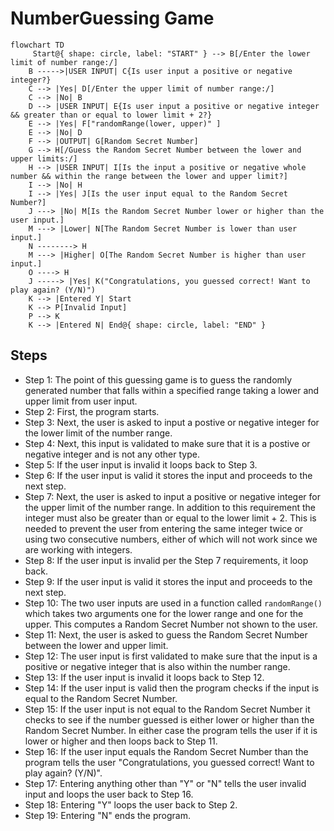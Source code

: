 # NumberGuessing Game

```mermaid
flowchart TD
     Start@{ shape: circle, label: "START" } --> B[/Enter the lower limit of number range:/]
    B ----->|USER INPUT| C{Is user input a positive or negative integer?}
    C --> |Yes| D[/Enter the upper limit of number range:/]
    C --> |No| B
    D --> |USER INPUT| E{Is user input a positive or negative integer && greater than or equal to lower limit + 2?}
    E --> |Yes| F["randomRange(lower, upper)" ] 
    E --> |No| D
    F --> |OUTPUT| G[Random Secret Number]
    G --> H[/Guess the Random Secret Number between the lower and upper limits:/]
    H --> |USER INPUT| I[Is the input a positive or negative whole number && within the range between the lower and upper limit?]
    I --> |No| H
    I --> |Yes| J[Is the user input equal to the Random Secret Number?]
    J ---> |No| M[Is the Random Secret Number lower or higher than the user input.]
    M ---> |Lower| N[The Random Secret Number is lower than user input.]
    N --------> H
    M ---> |Higher| O[The Random Secret Number is higher than user input.]
    O ----> H
    J -----> |Yes| K("Congratulations, you guessed correct! Want to play again? (Y/N)")
    K --> |Entered Y| Start
    K --> P[Invalid Input]
    P --> K
    K --> |Entered N| End@{ shape: circle, label: "END" }
```
## Steps
* Step 1: The point of this guessing game is to guess the randomly generated number that falls within a specified range taking a lower and upper limit from user input.
* Step 2: First, the program starts.
* Step 3: Next, the user is asked to input a postive or negative integer for the lower limit of the number range.
* Step 4: Next, this input is validated to make sure that it is a postive or negative integer and is not any other type.
* Step 5: If the user input is invalid it loops back to Step 3.
* Step 6: If the user input is valid it stores the input and proceeds to the next step.
* Step 7: Next, the user is asked to input a positive or negative integer for the upper limit of the number range.
  In addition to this requirement the integer must also be greater than or equal to the lower limit + 2. This is needed to prevent the user from entering the same integer twice
  or using two consecutive numbers, either of which will not work since we are working with integers.
* Step 8: If the user input is invalid per the Step 7 requirements, it loop back.
* Step 9: If the user input is valid it stores the input and proceeds to the next step.
* Step 10: The two user inputs are used in a function called `randomRange()` which takes two arguments one for the lower range and one for the upper.
  This computes a Random Secret Number not shown to the user.
* Step 11: Next, the user is asked to guess the Random Secret Number between the lower and upper limit.
* Step 12: The user input is first validated to make sure that the input is a positive or negative integer that is also within the number range.
* Step 13: If the user input is invalid it loops back to Step 12.
* Step 14: If the user input is valid then the program checks if the input is equal to the Random Secret Number.
* Step 15: If the user input is not equal to the Random Secret Number it checks to see if the number guessed is either lower or higher than the Random Secret Number.
  In either case the program tells the user if it is lower or higher and then loops back to Step 11.
* Step 16: If the user input equals the Random Secret Number than the program tells the user "Congratulations, you guessed correct! Want to play again? (Y/N)".
* Step 17: Entering anything other than "Y" or "N" tells the user invalid input and loops the user back to Step 16.
* Step 18: Entering "Y" loops the user back to Step 2.
* Step 19: Entering "N" ends the program.
